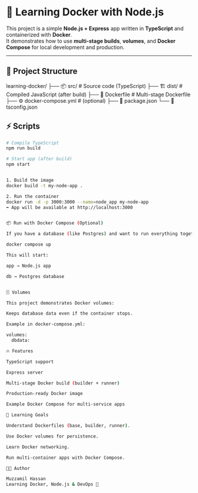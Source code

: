 # 🚀 Learning Docker with Node.js

This project is a simple **Node.js + Express** app written in **TypeScript** and containerized with **Docker**.  
It demonstrates how to use **multi-stage builds**, **volumes**, and **Docker Compose** for local development and production.

---

## 📂 Project Structure

learning-docker/
├── 📦 src/               # Source code (TypeScript)
├── 🏗️ dist/              # Compiled JavaScript (after build)
├── 🐳 Dockerfile         # Multi-stage Dockerfile
├── ⚙️ docker-compose.yml # (optional)
├── 📜 package.json
└── 📘 tsconfig.json


## ⚡ Scripts
```bash
# Compile TypeScript
npm run build

# Start app (after build)
npm start


1. Build the image
docker build -t my-node-app .

2. Run the container
docker run -d -p 3000:3000 --name=node_app my-node-app
➡️ App will be available at http://localhost:3000


📦 Run with Docker Compose (Optional)

If you have a database (like Postgres) and want to run everything together, use Docker Compose.

docker compose up

This will start:

app → Node.js app

db → Postgres database


🗄️ Volumes

This project demonstrates Docker volumes:

Keeps database data even if the container stops.

Example in docker-compose.yml:

volumes:
  dbdata:

🔥 Features

TypeScript support

Express server

Multi-stage Docker build (builder + runner)

Production-ready Docker image

Example Docker Compose for multi-service apps

📖 Learning Goals

Understand Dockerfiles (base, builder, runner).

Use Docker volumes for persistence.

Learn Docker networking.

Run multi-container apps with Docker Compose.

👨‍💻 Author

Muzzamil Hassan
Learning Docker, Node.js & DevOps 🚀